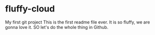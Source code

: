 # fluffy-cloud
My first git project
This is the first readme file ever. It is so fluffy, we are gonna love it.
SO let's do the whole thing in Github.
